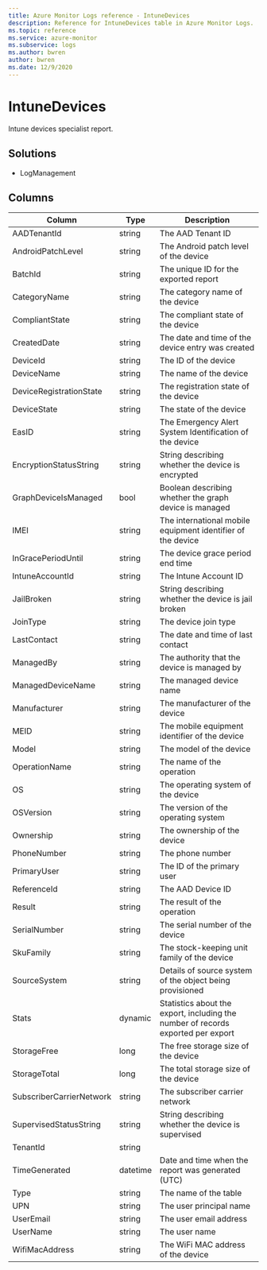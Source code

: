 ```yaml
---
title: Azure Monitor Logs reference - IntuneDevices
description: Reference for IntuneDevices table in Azure Monitor Logs.
ms.topic: reference
ms.service: azure-monitor
ms.subservice: logs
ms.author: bwren
author: bwren
ms.date: 12/9/2020
---
```


# IntuneDevices

 Intune devices specialist report.

## Solutions

- LogManagement




## Columns

|Column|Type|Description|
|---|---|---|
|AADTenantId|string|The AAD Tenant ID|
|AndroidPatchLevel|string|The Android patch level of the device|
|BatchId|string|The unique ID for the exported report|
|CategoryName|string|The category name of the device|
|CompliantState|string|The compliant state of the device|
|CreatedDate|string|The date and time of the device entry was created|
|DeviceId|string|The ID of the device|
|DeviceName|string|The name of the device|
|DeviceRegistrationState|string|The registration state of the device|
|DeviceState|string|The state of the device|
|EasID|string|The Emergency Alert System Identification of the device|
|EncryptionStatusString|string|String describing whether the device is encrypted|
|GraphDeviceIsManaged|bool|Boolean describing whether the graph device is managed|
|IMEI|string|The international mobile equipment identifier of the device|
|InGracePeriodUntil|string|The device grace period end time|
|IntuneAccountId|string|The Intune Account ID|
|JailBroken|string|String describing whether the device is jail broken|
|JoinType|string|The device join type|
|LastContact|string|The date and time of last contact|
|ManagedBy|string|The authority that the device is managed by|
|ManagedDeviceName|string|The managed device name|
|Manufacturer|string|The manufacturer of the device|
|MEID|string|The mobile equipment identifier of the device|
|Model|string|The model of the device|
|OperationName|string|The name of the operation|
|OS|string|The operating system of the device|
|OSVersion|string|The version of the operating system|
|Ownership|string|The ownership of the device|
|PhoneNumber|string|The phone number|
|PrimaryUser|string|The ID of the primary user|
|ReferenceId|string|The AAD Device ID|
|Result|string|The result of the operation|
|SerialNumber|string|The serial number of the device|
|SkuFamily|string|The stock-keeping unit family of the device|
|SourceSystem|string|Details of source system of the object being provisioned|
|Stats|dynamic|Statistics about the export, including the number of records exported per export|
|StorageFree|long|The free storage size of the device|
|StorageTotal|long|The total storage size of the device|
|SubscriberCarrierNetwork|string|The subscriber carrier network|
|SupervisedStatusString|string|String describing whether the device is supervised|
|TenantId|string||
|TimeGenerated|datetime|Date and time when the report was generated (UTC)|
|Type|string|The name of the table|
|UPN|string|The user principal name|
|UserEmail|string|The user email address|
|UserName|string|The user name|
|WifiMacAddress|string|The WiFi MAC address of the device|
